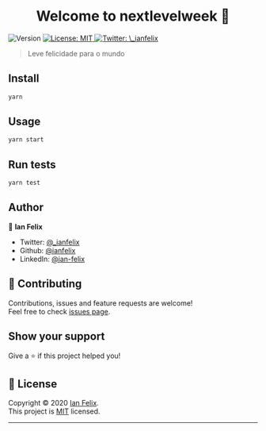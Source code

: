 <h1 align="center">Welcome to nextlevelweek 👋</h1>
<p>
  <img alt="Version" src="https://img.shields.io/badge/version-1.0.0-blue.svg?cacheSeconds=2592000" />
  <a href="https://github.com/ianfelix/nextlevelweek3/blob/master/LICENSE" target="_blank">
    <img alt="License: MIT" src="https://img.shields.io/badge/License-MIT-yellow.svg" />
  </a>
  <a href="https://twitter.com/_ianfelix" target="_blank">
    <img alt="Twitter: \_ianfelix" src="https://img.shields.io/twitter/follow/_ianfelix.svg?style=social" />
  </a>
</p>

> Leve felicidade para o mundo

## Install

```sh
yarn
```

## Usage

```sh
yarn start
```

## Run tests

```sh
yarn test
```

## Author

👤 **Ian Felix**

- Twitter: [@\_ianfelix](https://twitter.com/_ianfelix)
- Github: [@ianfelix](https://github.com/ianfelix)
- LinkedIn: [@ian-felix](https://linkedin.com/in/ian-felix)

## 🤝 Contributing

Contributions, issues and feature requests are welcome!<br />Feel free to check [issues page](https://github.com/ianfelix/nextlevelweek3/issues).

## Show your support

Give a ⭐️ if this project helped you!

## 📝 License

Copyright © 2020 [Ian Felix](https://github.com/ianfelix).<br />
This project is [MIT](https://github.com/ianfelix/nextlevelweek3/blob/master/LICENSE) licensed.

---
